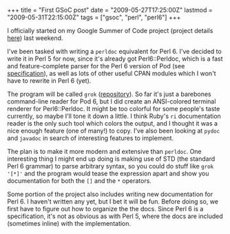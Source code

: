 +++
title = "First GSoC post"
date = "2009-05-27T17:25:00Z"
lastmod = "2009-05-31T22:15:00Z"
tags = ["gsoc", "perl", "perl6"]
+++

I officially started on my Google Summer of Code project (project details
[here](http://nix.is/gsoc/)) last weekend.

I've been tasked with writing a `perldoc` equivalent for Perl 6. I've decided
to write it in Perl 5 for now, since it's already got Perl6::Perldoc, which
is a fast and feature-complete parser for the Perl 6 version of Pod (see
[specification](http://perlcabal.org/syn/S26.html)), as well as lots of other
useful CPAN modules which I won't have to rewrite in Perl 6 (yet).
<!--more-->

The program will be called `grok`
([repository](http://github.com/hinrik/grok)). So far it's just a barebones
command-line reader for Pod 6, but I did create an ANSI-colored terminal
renderer for Perl6::Perldoc. It might be too colorful for some people's
taste currently, so maybe I'll tone it down a little. I think Ruby's `ri`
documentation reader is the only such tool which colors the output, and I
thought it was a nice enough feature (one of many!) to copy. I've also been
looking at `pydoc` and `javadoc` in search of interesting features to
implement.

The plan is to make it more modern and extensive than `perldoc`. One
interesting thing I might end up doing is making use of STD (the standard
Perl 6 grammar) to parse arbitrary syntax, so you could do stuff like `grok
'[*]'` and the program would tease the expression apart and show you
documentation for both the `[]` and the `*` operators.

Some portion of the project also includes writing new documentation for Perl
6. I haven't written any yet, but I bet it will be fun. Before doing so, we
first have to figure out how to organize the the docs. Since Perl 6 is a
specification, it's not as obvious as with Perl 5, where the docs are included
(sometimes inline) with the implementation.
